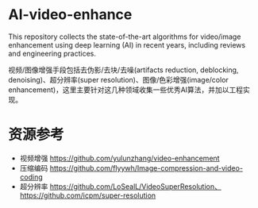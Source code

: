 # AI-video-enhance
This repository collects the state-of-the-art algorithms for video/image enhancement using deep learning (AI) in recent years, including reviews and engineering practices.

视频/图像增强手段包括去伪影/去块/去噪(artifacts reduction, deblocking, denoising)、超分辨率(super resolution)、图像/色彩增强(image/color enhancement)，这里主要针对这几种领域收集一些优秀AI算法，并加以工程实现。
# 资源参考
* 视频增强 https://github.com/yulunzhang/video-enhancement  
* 压缩编码 https://github.com/flyywh/Image-compression-and-video-coding  
* 超分辨率 https://github.com/LoSealL/VideoSuperResolution、https://github.com/icpm/super-resolution

